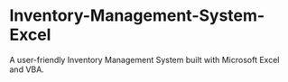 # Inventory-Management-System-Excel
A user-friendly Inventory Management System built with Microsoft Excel and VBA.
